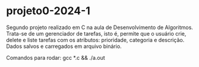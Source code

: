 # projeto0-2024-1
Segundo projeto realizado em C na aula de Desenvolvimento de Algoritmos. Trata-se de um gerenciador de tarefas, isto é, permite que o usuário crie, delete e liste tarefas com os atributos: prioridade, categoria e descrição. Dados salvos e carregados em arquivo binário.

Comandos para rodar: gcc *.c && ./a.out